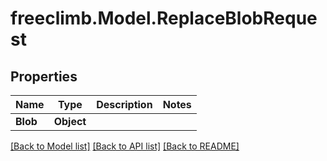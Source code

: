 # freeclimb.Model.ReplaceBlobRequest

## Properties

Name | Type | Description | Notes
------------ | ------------- | ------------- | -------------
**Blob** | **Object** |  | 

[[Back to Model list]](../README.md#documentation-for-models) [[Back to API list]](../README.md#documentation-for-api-endpoints) [[Back to README]](../README.md)

